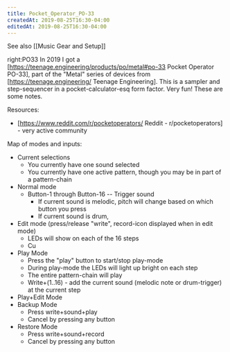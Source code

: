 ```yaml
---
title: Pocket_Operator_PO-33
createdAt: 2019-08-25T16:30-04:00
editedAt: 2019-08-25T16:30-04:00
---
```


See also [[Music Gear and Setup]]

right:PO33
In 2019 I got a [https://teenage.engineering/products/po/metal#po-33 Pocket Operator PO-33], part of the "Metal" series of devices from [https://teenage.engineering/ Teenage Engineering]. This is a sampler and step-sequencer in a pocket-calculator-esq form factor. Very fun! These are some notes.

Resources:
* [https://www.reddit.com/r/pocketoperators/ Reddit - r/pocketoperators] - very active community

Map of modes and inputs:
* Current selections
  * You currently have one sound selected
  * You currently have one active pattern, though you may be in part of a pattern-chain
* Normal mode
  * Button-1 through Button-16 -- Trigger sound
    * If current sound is melodic, pitch will change based on which button you press
    * If current sound is drum, 
* Edit mode (press/release "write", record-icon displayed when in edit mode)
  * LEDs will show on each of the 16 steps
  * Cu
* Play Mode
  * Press the "play" button to start/stop play-mode
  * During play-mode the LEDs will light up bright on each step
  * The entire pattern-chain will play
  * Write+(1..16) - add the current sound (melodic note or drum-trigger) at the current step
* Play+Edit Mode
* Backup Mode
  * Press write+sound+play
  * Cancel by pressing any button
* Restore Mode
  * Press write+sound+record
  * Cancel by pressing any button


